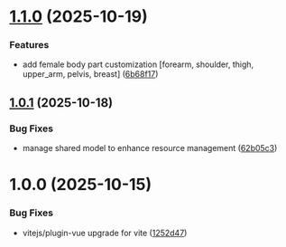 # [1.1.0](https://github.com/theycantrevealus/eager-wing/compare/v1.0.1...v1.1.0) (2025-10-19)


### Features

* add female body part customization [forearm, shoulder, thigh, upper_arm, pelvis, breast] ([6b68f17](https://github.com/theycantrevealus/eager-wing/commit/6b68f1791c7cfce0d09bb9f3c0450e7ce5a86245))

## [1.0.1](https://github.com/theycantrevealus/eager-wing/compare/v1.0.0...v1.0.1) (2025-10-18)


### Bug Fixes

* manage shared model to enhance resource management ([62b05c3](https://github.com/theycantrevealus/eager-wing/commit/62b05c321fbf3532a6828bb43c03662dd7cf6eee))

# 1.0.0 (2025-10-15)


### Bug Fixes

* vitejs/plugin-vue upgrade for vite ([1252d47](https://github.com/theycantrevealus/eager-wing/commit/1252d47c9ae9a771391e871573e76cddc2f95d12))
